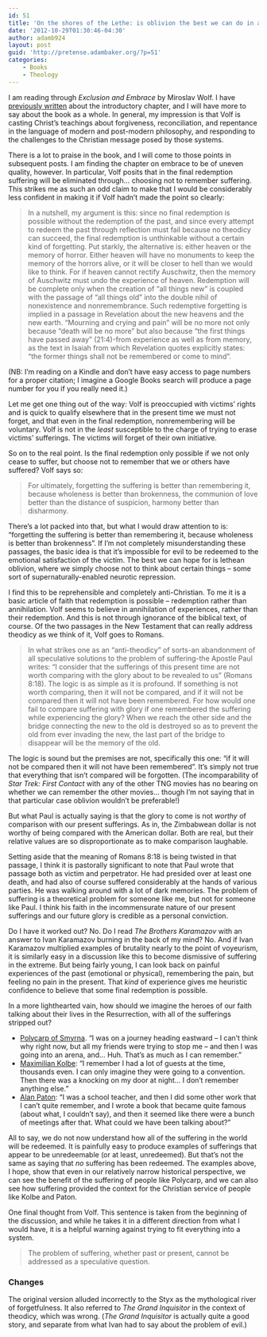 ```yaml
---
id: 51
title: 'On the shores of the Lethe: is oblivion the best we can do in addressing the problem of evil?'
date: '2012-10-29T01:30:46-04:30'
author: adamb924
layout: post
guid: 'http://pretense.adambaker.org/?p=51'
categories:
    - Books
    - Theology
---
```


I am reading through *Exclusion and Embrace* by Miroslav Wolf. I have [previously written](https://pretense.adambaker.org/?p=31) about the introductory chapter, and I will have more to say about the book as a whole. In general, my impression is that Volf is casting Christ’s teachings about forgiveness, reconciliation, and repentance in the language of modern and post-modern philosophy, and responding to the challenges to the Christian message posed by those systems.

There is a lot to praise in the book, and I will come to those points in subsequent posts. I am finding the chapter on embrace to be of uneven quality, however. In particular, Volf posits that in the final redemption suffering will be eliminated through… choosing not to remember suffering. This strikes me as such an odd claim to make that I would be considerably less confident in making it if Volf hadn’t made the point so clearly:

> In a nutshell, my argument is this: since no final redemption is possible without the redemption of the past, and since every attempt to redeem the past through reflection must fail because no theodicy can succeed, the final redemption is unthinkable without a certain kind of forgetting. Put starkly, the alternative is: either heaven or the memory of horror. Either heaven will have no monuments to keep the memory of the horrors alive, or it will be closer to hell than we would like to think. For if heaven cannot rectify Auschwitz, then the memory of Auschwitz must undo the experience of heaven. Redemption will be complete only when the creation of “all things new” is coupled with the passage of “all things old” into the double nihil of nonexistence and nonremembrance. Such redemptive forgetting is implied in a passage in Revelation about the new heavens and the new earth. “Mourning and crying and pain” will be no more not only because “death will be no more” but also because “the first things have passed away” (21:4)-from experience as well as from memory, as the text in Isaiah from which Revelation quotes explicitly states: “the former things shall not be remembered or come to mind”.

(NB: I’m reading on a Kindle and don’t have easy access to page numbers for a proper citation; I imagine a Google Books search will produce a page number for you if you really need it.)

Let me get one thing out of the way: Volf is preoccupied with victims’ rights and is quick to qualify elsewhere that in the present time we must not forget, and that even in the final redemption, nonremembering will be voluntary. Volf is not in the *least* susceptible to the charge of trying to erase victims’ sufferings. The victims will forget of their own initiative.

So on to the real point. Is the final redemption only possible if we not only cease to suffer, but choose not to remember that we or others have suffered? Volf says so:

> For ultimately, forgetting the suffering is better than remembering it, because wholeness is better than brokenness, the communion of love better than the distance of suspicion, harmony better than disharmony.

There’s a lot packed into that, but what I would draw attention to is: “forgetting the suffering is better than remembering it, because wholeness is better than brokenness”. If I’m not completely misunderstanding these passages, the basic idea is that it’s impossible for evil to be redeemed to the emotional satisfaction of the victim. The best we can hope for is lethean oblivion, where we simply choose not to think about certain things – some sort of supernaturally-enabled neurotic repression.

I find this to be reprehensible and completely anti-Christian. To me it is a basic article of faith that redemption is possible – redemption rather than annihilation. Volf seems to believe in annihilation of experiences, rather than their redemption. And this is not through ignorance of the biblical text, of course. Of the two passages in the New Testament that can really address theodicy as we think of it, Volf goes to Romans.

> In what strikes one as an “anti-theodicy” of sorts-an abandonment of all speculative solutions to the problem of suffering-the Apostle Paul writes: “I consider that the sufferings of this present time are not worth comparing with the glory about to be revealed to us” (Romans 8:18). The logic is as simple as it is profound. If something is not worth comparing, then it will not be compared, and if it will not be compared then it will not have been remembered. For how would one fail to compare suffering with glory if one remembered the suffering while experiencing the glory? When we reach the other side and the bridge connecting the new to the old is destroyed so as to prevent the old from ever invading the new, the last part of the bridge to disappear will be the memory of the old.

The logic is sound but the premises are not, specifically this one: “if it will not be compared then it will not have been remembered”. It’s simply not true that everything that isn’t compared will be forgotten. (The incomparability of *Star Trek: First Contact* with any of the other TNG movies has no bearing on whether we can remember the other movies… though I’m not saying that in that particular case oblivion wouldn’t be preferable!)

But what Paul is actually saying is that the glory to come is not *worthy* of comparison with our present sufferings. As in, the Zimbabwean dollar is not worthy of being compared with the American dollar. Both are real, but their relative values are so disproportionate as to make comparison laughable.

Setting aside that the meaning of Romans 8:18 is being twisted in that passage, I think it is pastorally significant to note that Paul wrote that passage both as victim and perpetrator. He had presided over at least one death, and had also of course suffered considerably at the hands of various parties. He was walking around with a lot of dark memories. The problem of suffering is a theoretical problem for someone like me, but not for someone like Paul. I think his faith in the incommensurate nature of our present sufferings and our future glory is credible as a personal conviction.

Do I have it worked out? No. Do I read *The Brothers Karamazov* with an answer to Ivan Karamazov burning in the back of my mind? No. And if Ivan Karamazov multiplied examples of brutality nearly to the point of voyeurism, it is similarly easy in a discussion like this to become dismissive of suffering in the extreme. But being fairly young, I can look back on painful experiences of the past (emotional or physical), remembering the pain, but feeling no pain in the present. That *kind* of experience gives me heuristic confidence to believe that some final redemption is possible.

In a more lighthearted vain, how should we imagine the heroes of our faith talking about their lives in the Resurrection, with all of the sufferings stripped out?

- [Polycarp of Smyrna](http://en.wikipedia.org/wiki/Polycarp). “I was on a journey heading eastward – I can’t think why right now, but all my friends were trying to stop me – and then I was going into an arena, and… Huh. That’s as much as I can remember.”
- [Maximilian Kolbe](http://en.wikipedia.org/wiki/Maximillian_Kolbe): “I remember I had a lot of guests at the time, thousands even. I can only imagine they were going to a convention. Then there was a knocking on my door at night… I don’t remember anything else.”
- [Alan Paton](http://en.wikipedia.org/wiki/Alan_Paton): “I was a school teacher, and then I did some other work that I can’t quite remember, and I wrote a book that became quite famous (about what, I couldn’t say), and then it seemed like there were a bunch of meetings after that. What could we have been talking about?”

All to say, we do not now understand how all of the suffering in the world will be redeemed. It is painfully easy to produce examples of sufferings that appear to be unredeemable (or at least, unredeemed). But that’s not the same as saying that *no* suffering has been redeemed. The examples above, I hope, show that even in our relatively narrow historical perspective, we can see the benefit of the suffering of people like Polycarp, and we can also see how suffering provided the context for the Christian service of people like Kolbe and Paton.

One final thought from Volf. This sentence is taken from the beginning of the discussion, and while he takes it in a different direction from what I would have, it is a helpful warning against trying to fit everything into a system.

> The problem of suffering, whether past or present, cannot be addressed as a speculative question.

### Changes

The original version alluded incorrectly to the Styx as the mythological river of forgetfulness. It also referred to *The Grand Inquisitor* in the context of theodicy, which was wrong. (*The Grand Inquisitor* is actually quite a good story, and separate from what Ivan had to say about the problem of evil.)